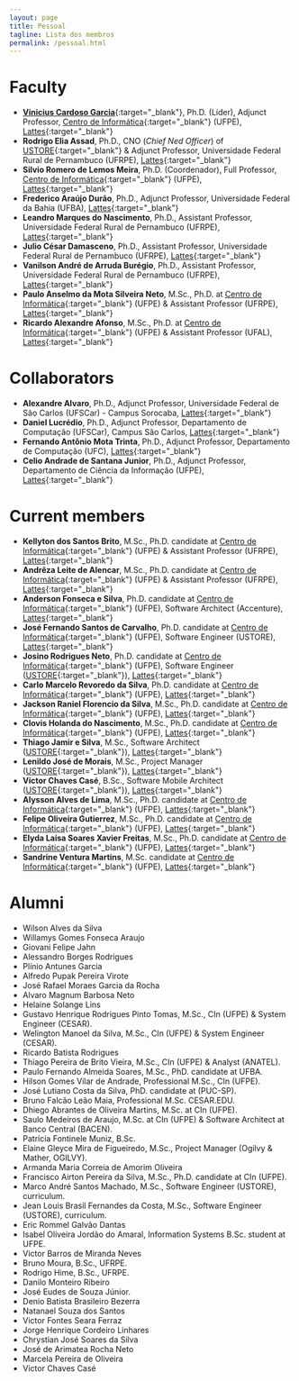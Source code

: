 ```yaml
---
layout: page
title: Pessoal
tagline: Lista dos membros
permalink: /pessoal.html
---
```


# Faculty

* [**Vinicius Cardoso Garcia**](http://viniciusgarcia/me){:target="_blank"}, Ph.D. (Líder), Adjunct Professor, [Centro de Informática](http://www.cin.ufpe.br){:target="_blank"} (UFPE), [Lattes](http://lattes.cnpq.br/6613487636748832){:target="_blank"}
* **Rodrigo Elia Assad**, Ph.D., CNO (*Chief Ned Officer*) of [USTORE](http://ustore.com.br/){:target="_blank"} & Adjunct Professor, Universidade Federal Rural de Pernambuco (UFRPE), [Lattes](http://lattes.cnpq.br/3791808485485116){:target="_blank"}
* **Silvio Romero de Lemos Meira**, Ph.D. (Coordenador), Full Professor, [Centro de Informática](http://www.cin.ufpe.br){:target="_blank"} (UFPE), [Lattes](http://lattes.cnpq.br/4973731190814126){:target="_blank"}
* **Frederico Araújo Durão**, Ph.D., Adjunct Professor, Universidade Federal da Bahia (UFBA), [Lattes](http://lattes.cnpq.br/6271096128174325){:target="_blank"}
* **Leandro Marques do Nascimento**, Ph.D., Assistant Professor, Universidade Federal Rural de Pernambuco (UFRPE), [Lattes](http://lattes.cnpq.br/9163931285515006){:target="_blank"}
* **Julio César Damasceno**, Ph.D., Assistant Professor, Universidade Federal Rural de Pernambuco (UFRPE), [Lattes](http://lattes.cnpq.br/5980278074458900){:target="_blank"}
* **Vanilson André de Arruda Burégio**, Ph.D., Assistant Professor, Universidade Federal Rural de Pernambuco (UFRPE), [Lattes](http://lattes.cnpq.br/3518416272921878){:target="_blank"}
* **Paulo Anselmo da Mota Silveira Neto**, M.Sc., Ph.D. at [Centro de Informática](http://www.cin.ufpe.br){:target="_blank"} (UFPE) & Assistant Professor (UFRPE), [Lattes](http://lattes.cnpq.br/6465144387155252){:target="_blank"}
* **Ricardo Alexandre Afonso**, M.Sc., Ph.D. at [Centro de Informática](http://www.cin.ufpe.br){:target="_blank"} (UFPE) & Assistant Professor (UFAL), [Lattes](http://lattes.cnpq.br/3117877031824338){:target="_blank"}

# Collaborators

* **Alexandre Alvaro**, Ph.D., Adjunct Professor, Universidade Federal de São Carlos (UFSCar) - Campus Sorocaba, [Lattes](http://lattes.cnpq.br/9929982894313130){:target="_blank"}
* **Daniel Lucrédio**, Ph.D., Adjunct Professor, Departamento de Computação (UFSCar), Campus São Carlos, [Lattes](http://lattes.cnpq.br/9090396559596221){:target="_blank"}
* **Fernando Antônio Mota Trinta**, Ph.D., Adjunct Professor, Departamento de Computação (UFC), [Lattes](http://lattes.cnpq.br/8908026219336623){:target="_blank"}
* **Celio Andrade de Santana Junior**, Ph.D., Adjunct Professor, Departamento de Ciência da Informação (UFPE), [Lattes](http://lattes.cnpq.br/3656327420806840){:target="_blank"}

# Current members

* **Kellyton dos Santos Brito**, M.Sc., Ph.D. candidate at [Centro de Informática](http://www.cin.ufpe.br){:target="_blank"} (UFPE) & Assistant Professor (UFRPE), [Lattes](http://lattes.cnpq.br/8750956715158540){:target="_blank"}
* **Andrêza Leite de Alencar**, M.Sc., Ph.D. candidate at [Centro de Informática](http://www.cin.ufpe.br){:target="_blank"} (UFPE) & Assistant Professor (UFRPE), [Lattes](http://lattes.cnpq.br/6060587704569605){:target="_blank"}
* **Anderson Fonseca e Silva**, Ph.D. candidate at [Centro de Informática](http://www.cin.ufpe.br){:target="_blank"} (UFPE), Software Architect (Accenture), [Lattes](http://lattes.cnpq.br/3832479082925280){:target="_blank"}
* **José Fernando Santos de Carvalho**, Ph.D. candidate at [Centro de Informática](http://www.cin.ufpe.br){:target="_blank"} (UFPE),  Software Engineer (USTORE), [Lattes](http://lattes.cnpq.br/2792145552349233){:target="_blank"}
* **Josino Rodrigues Neto**, Ph.D. candidate at [Centro de Informática](http://www.cin.ufpe.br){:target="_blank"} (UFPE), Software Engineer ([USTORE](http://ustore.com.br/){:target="_blank"}), [Lattes](http://lattes.cnpq.br/9966676370707957){:target="_blank"}
* **Carlo Marcelo Revoredo da Silva**, Ph.D. candidate at [Centro de Informática](http://www.cin.ufpe.br){:target="_blank"} (UFPE), [Lattes](http://lattes.cnpq.br/5941653866734201){:target="_blank"}
* **Jackson Raniel Florencio da Silva**, M.Sc., Ph.D. candidate at [Centro de Informática](http://www.cin.ufpe.br){:target="_blank"} (UFPE), [Lattes](http://lattes.cnpq.br/9861261850443973){:target="_blank"}
* **Clovis Holanda do Nascimento**, M.Sc., Ph.D. candidate at [Centro de Informática](http://www.cin.ufpe.br){:target="_blank"} (UFPE), [Lattes](http://lattes.cnpq.br/9846282643551300){:target="_blank"}
* **Thiago Jamir e Silva**, M.Sc., Software Architect ([USTORE](http://ustore.com.br/){:target="_blank"}), [Lattes](http://lattes.cnpq.br/9832803117127707){:target="_blank"}
* **Lenildo José de Morais**, M.Sc., Project Manager ([USTORE](http://ustore.com.br/){:target="_blank"}), [Lattes](http://lattes.cnpq.br/5598020362509442){:target="_blank"}
* **Victor Chaves Casé**, B.Sc., Software Mobile Architect ([USTORE](http://ustore.com.br/){:target="_blank"}), [Lattes](http://lattes.cnpq.br/4176953740033046){:target="_blank"}
* **Alysson Alves de Lima**, M.Sc., Ph.D. candidate at [Centro de Informática](http://www.cin.ufpe.br){:target="_blank"} (UFPE), [Lattes](http://lattes.cnpq.br/7684467910401597){:target="_blank"}
* **Felipe Oliveira Gutierrez**, M.Sc., Ph.D. candidate at [Centro de Informática](http://www.cin.ufpe.br){:target="_blank"} (UFPE), [Lattes](http://lattes.cnpq.br/8633775775597854){:target="_blank"}
* **Elyda Laisa Soares Xavier Freitas**, M.Sc., Ph.D. candidate at [Centro de Informática](http://www.cin.ufpe.br){:target="_blank"} (UFPE), [Lattes](http://lattes.cnpq.br/0804375840636282){:target="_blank"}
* **Sandrine Ventura Martins**, M.Sc. candidate at [Centro de Informática](http://www.cin.ufpe.br){:target="_blank"} (UFPE), [Lattes](http://lattes.cnpq.br/3989518164012856){:target="_blank"}

# Alumni

* Wilson Alves da Silva
* Willamys Gomes Fonseca Araujo
* Giovani Felipe Jahn
* Alessandro Borges Rodrigues
* Plínio Antunes Garcia
* Alfredo Pupak Pereira Virote
* José Rafael Moraes Garcia da Rocha
* Alvaro Magnum Barbosa Neto
* Helaine Solange Lins
* Gustavo Henrique Rodrigues Pinto Tomas, M.Sc., CIn (UFPE) & System Engineer (CESAR).
* Welington Manoel da Silva, M.Sc., CIn (UFPE) & System Engineer (CESAR).
* Ricardo Batista Rodrigues
* Thiago Pereira de Brito Vieira, M.Sc., CIn (UFPE) & Analyst (ANATEL).
* Paulo Fernando Almeida Soares, M.Sc., PhD. candidate at UFBA.
* Hilson Gomes Vilar de Andrade, Professional M.Sc., CIn (UFPE).
* José Lutiano Costa da Silva, PhD. candidate at (PUC-SP).
* Bruno Falcão Leão Maia, Professional M.Sc. CESAR.EDU.
* Dhiego Abrantes de Oliveira Martins, M.Sc. at CIn (UFPE).
* Saulo Medeiros de Araujo, M.Sc. at CIn (UFPE) & Software Architect at Banco Central (BACEN).
* Patricia Fontinele Muniz, B.Sc.
* Elaine Gleyce Mira de Figueiredo, M.Sc., Project Manager (Ogilvy & Mather, OGILVY).
* Armanda Maria Correia de Amorim Oliveira
* Francisco Airton Pereira da Silva, M.Sc., Ph.D. candidate at CIn (UFPE).
* Marco André Santos Machado, M.Sc., Software Engineer (USTORE), curriculum.
* Jean Louis Brasil Fernandes da Costa, M.Sc., Software Engineer (USTORE), curriculum.
* Eric Rommel Galvão Dantas
* Isabel Oliveira Jordão do Amaral, Information Systems B.Sc. student at UFPE.
* Victor Barros de Miranda Neves
* Bruno Moura, B.Sc., UFRPE.
* Rodrigo Hime, B.Sc., UFRPE.
* Danilo Monteiro Ribeiro
* José Eudes de Souza Júnior.
* Denio Batista Brasileiro Bezerra
* Natanael Souza dos Santos
* Victor Fontes Seara Ferraz
* Jorge Henrique Cordeiro Linhares
* Chrystian José Soares da Silva
* José de Arimatea Rocha Neto
* Marcela Pereira de Oliveira
* Victor Chaves Casé